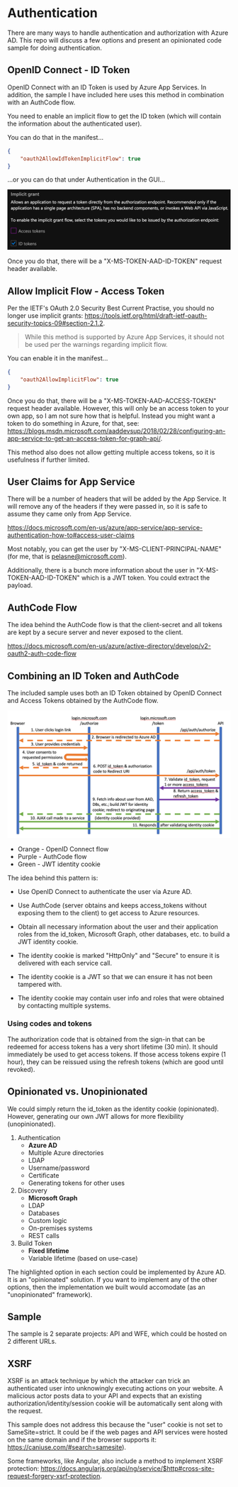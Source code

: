 # Authentication

There are many ways to handle authentication and authorization with Azure AD. This repo will discuss a few options and present an opinionated code sample for doing authentication.

## OpenID Connect - ID Token

OpenID Connect with an ID Token is used by Azure App Services. In addition, the sample I have included here uses this method in combination with an AuthCode flow.

You need to enable an implicit flow to get the ID token (which will contain the information about the authenticated user).

You can do that in the manifest...

```json
{
    "oauth2AllowIdTokenImplicitFlow": true
}
```

...or you can do that under Authentication in the GUI...

![idtoken](/images/implicit-idtoken.png)

Once you do that, there will be a "X-MS-TOKEN-AAD-ID-TOKEN" request header available.

## Allow Implicit Flow - Access Token

Per the IETF's OAuth 2.0 Security Best Current Practise, you should no longer use implicit grants: https://tools.ietf.org/html/draft-ietf-oauth-security-topics-09#section-2.1.2.

> While this method is supported by Azure App Services, it should not be used per the warnings regarding implicit flow.

You can enable it in the manifest...

```json
{
    "oauth2AllowImplicitFlow": true
}
```

Once you do that, there will be a "X-MS-TOKEN-AAD-ACCESS-TOKEN" request header available. However, this will only be an access token to your own app, so I am not sure how that is helpful. Instead you might want a token to do something in Azure, for that, see: https://blogs.msdn.microsoft.com/aaddevsup/2018/02/28/configuring-an-app-service-to-get-an-access-token-for-graph-api/.

This method also does not allow getting multiple access tokens, so it is usefulness if further limited.

## User Claims for App Service

There will be a number of headers that will be added by the App Service. It will remove any of the headers if they were passed in, so it is safe to assume they came only from App Service.

https://docs.microsoft.com/en-us/azure/app-service/app-service-authentication-how-to#access-user-claims

Most notably, you can get the user by "X-MS-CLIENT-PRINCIPAL-NAME" (for me, that is pelasne@microsoft.com).

Additionally, there is a bunch more information about the user in "X-MS-TOKEN-AAD-ID-TOKEN" which is a JWT token. You could extract the payload.

## AuthCode Flow

The idea behind the AuthCode flow is that the client-secret and all tokens are kept by a secure server and never exposed to the client.

https://docs.microsoft.com/en-us/azure/active-directory/develop/v2-oauth2-auth-code-flow

## Combining an ID Token and AuthCode

The included sample uses both an ID Token obtained by OpenID Connect and Access Tokens obtained by the AuthCode flow.

![authflow](/images/authflow.png)

-   Orange - OpenID Connect flow
-   Purple - AuthCode flow
-   Green - JWT identity cookie

The idea behind this pattern is:

-   Use OpenID Connect to authenticate the user via Azure AD.

-   Use AuthCode (server obtains and keeps access_tokens without exposing them to the client) to get access to Azure resources.

-   Obtain all necessary information about the user and their application roles from the id_token, Microsoft Graph, other databases, etc. to build a JWT identity cookie.

-   The identity cookie is marked "HttpOnly" and "Secure" to ensure it is delivered with each service call.

-   The identity cookie is a JWT so that we can ensure it has not been tampered with.

-   The identity cookie may contain user info and roles that were obtained by contacting multiple systems.

### Using codes and tokens

The authorization code that is obtained from the sign-in that can be redeemed for access tokens has a very short lifetime (30 min). It should immediately be used to get access tokens. If those access tokens expire (1 hour), they can be reissued using the refresh tokens (which are good until revoked).

## Opinionated vs. Unopinionated

We could simply return the id_token as the identity cookie (opinionated). However, generating our own JWT allows for more flexibility (unopinionated).

1. Authentication
    - **Azure AD**
    - Multiple Azure directories
    - LDAP
    - Username/password
    - Certificate
    - Generating tokens for other uses
1. Discovery
    - **Microsoft Graph**
    - LDAP
    - Databases
    - Custom logic
    - On-premises systems
    - REST calls
1. Build Token
    - **Fixed lifetime**
    - Variable lifetime (based on use-case)

The highlighted option in each section could be implemented by Azure AD. It is an "opinionated" solution. If you want to implement any of the other options, then the implementation we built would accomodate (as an "unopinionated" framework).

## Sample

The sample is 2 separate projects: API and WFE, which could be hosted on 2 different URLs.

## XSRF

XSRF is an attack technique by which the attacker can trick an authenticated user into unknowingly executing actions on your website. A malicious actor posts data to your API and expects that an existing authorization/identity/session cookie will be automatically sent along with the request.

This sample does not address this because the "user" cookie is not set to SameSite=strict. It could be if the web pages and API services were hosted on the same domain and if the browser supports it: https://caniuse.com/#search=samesite).

Some frameworks, like Angular, also include a method to implement XSRF protection: https://docs.angularjs.org/api/ng/service/$http#cross-site-request-forgery-xsrf-protection.
